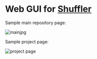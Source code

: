 # Web GUI for [Shuffler](https://github.com/yasnikoff/shuffler-server-go)


Sample main repository page:

![mainjpg](https://user-images.githubusercontent.com/10855339/187101934-633a7acf-ec6c-4c78-986e-3f9df62152de.jpg)


Sample project page:

![project page](https://user-images.githubusercontent.com/10855339/187102001-8ffe624a-814c-42cf-82f8-b5af413cc445.jpg)
